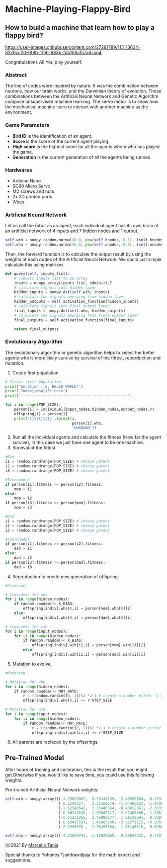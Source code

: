 # Machine-Playing-Flappy-Bird
## How to build a machine that learn how to play a flappy bird?


https://user-images.githubusercontent.com/27281789/115113624-8379cc00-9f8b-11eb-983b-fdb106af57a8.mp4

Congratulations AI! You play yourself.


### Abstract
The line of codes were inspired by nature. It was the combination between neurons, how our brain works, and the Darwinian theory of evolution. Those combinations between the Artificial Neural Network and Genetic Algorithm compose unsupervised machine learning. The servo motor is to show how the mechanical machine learn to interact with another machine as the environment.


### Game Parameters

*  **Bird ID** is the identification of an agent.
*  **Score** is the score of the current agent playing.
*  **High score** is the highest score for all the agents whom who has played the game.
*  **Generation** is the current generation of all the agents being runned.


### Hardwares

*  Arduino Nano
*  SG90 Micro Servo
*  M2 screws and nuts
*  2x 3D printed parts
*  Wires

### Artificial Neural Network
Let us call the robot as an agent, each individual agent has its own brain of an artificial network of 4 inputs and 7 hidden nodes and 1 output.

```python
self.wih = numpy.random.normal(0.0, pow(self.hnodes,-0.5), (self.hnodes, self.inodes))
self.who = numpy.random.normal(0.0, pow(self.onodes,-0.5), (self.onodes, self.hnodes)) 
```

Then, the forward function is to calculate the output result by using the weights of each nodes of the Artificial Neural Network. We could just simple calculate this using matrixes.

```python
def query(self, inputs_list):
    # convert inputs list to 2d array
    inputs = numpy.array(inputs_list, ndmin=2).T
    # calculate signals into hidden layer 
    hidden_inputs = numpy.dot(self.wih, inputs)
    # calculate the signals emerging from hidden layer 
    hidden_outputs = self.activation_function(hidden_inputs)
    # calculate signals into final output layer 
    final_inputs = numpy.dot(self.who, hidden_outputs) 
    # calculate the signals emerging from final output layer
    final_outputs = self.activation_function(final_inputs)

    return final_outputs
```

### Evolutionary Algorithm
The evolutionary algorithm or genetic algorithm helps to select the better agents who is more likely survive by survival of the fittest, reporduction and mutation.

1. Create first population
```python
# Create first population
print('Geration : 0, HELLO WORLD!')
print('Indiv\twho\tFitness')
print('------------------------------------------------')

for i in range(POP_SIZE):
    person[i] = Individual(input_nodes,hidden_nodes,output_nodes,0)
    offspring[i] = person[i]
    print('{}\t{}\t{}'.format(i,
                              person[i].who,
                              'UNKNOWN'))
```
2. Run all the individual agents and calculate the fitness (How far the agent survive), in this case we just have one agent to be one machine.
3. Survival of the fittest
```python
#Mom
i1 = random.randrange(POP_SIZE) # choose parent 
i2 = random.randrange(POP_SIZE) # choose parent 
i3 = random.randrange(POP_SIZE) # choose parent 

#Tournament
if person[i1].fitness >= person[i2].fitness:
    mom = i1
else:
    mom = i2
if person[i3].fitness >= person[mom].fitness:
    mom = i3

#Dad
i1 = random.randrange(POP_SIZE) # choose parent 
i2 = random.randrange(POP_SIZE) # choose parent 
i3 = random.randrange(POP_SIZE) # choose parent 

#Tournament
if person[i1].fitness >= person[i2].fitness:
    dad = i1
else:
    dad = i2
if person[i3].fitness >= person[dad].fitness:
    dad = i3
```
4. Reproduction to create new generation of offspring.
```python
#Crossover

# Crossover for who
for i in range(hidden_nodes):
    if random.random()< X_BIAS:
        offspring[indiv].who[0,i] = person[mom].who[0][i]
    else:
        offspring[indiv].who[0,i] = person[dad].who[0][i]

# Crossover for wih
for i in range(input_nodes):
    for ii in range(hidden_nodes):
        if random.random()< X_BIAS:
            offspring[indiv].wih[ii,i] = person[mom].wih[ii][i]
        else:
            offspring[indiv].wih[ii,i] = person[dad].wih[ii][i]

```
5.  Mutation to evolve.
```python
#Mutation

# Mutation for who
for i in range(hidden_nodes):
    if random.random()< MUT_RATE:
        r = (random.randint(0, 1))%2 *2-1 # create a number either -1 or 1 (sign)
        offspring[indiv].who[0,i] += r*STEP_SIZE

# Mutation for wih
for i in range(input_nodes):
    for ii in range(hidden_nodes):
        if random.random()< MUT_RATE:
            r = (random.randint(0, 1))%2 *2-1 # create a number either -1 or 1 (sign)
            offspring[indiv].wih[ii,i] += r*STEP_SIZE
```
6. All parents are replaced by the offsprings. 


## Pre-Trained Model
After hours of training and calibration, this is the result that you might get.Otherwise if you would like to save time, you could use this following weights.

Pre-trained Artificial Neural Network weights:
```python
self.wih = numpy.array([[-3.29829867,  0.76441159,  2.40556884, -0.27947868],
                        [ 0.3240327,   2.25160679, -1.84486032, -1.9700158 ],
                        [-2.62540542,  2.33445864, -0.46812661, -2.3635345 ],
                        [-0.90241636,  1.99882317, -2.67465566, -1.29619994],
                        [-0.15231266,  2.49082877,  1.08143091,  0.58047555],
                        [ 0.62497593,  1.42985698, -3.91579115, -0.20542114],
                        [ 2.7336978 ,  2.26497664,  1.86146316, -0.69662931]])

self.who = numpy.array([[-4.23668794, -1.10929065,  0.05054322,  0.41018827,  2.70858315, -0.42650511, -1.21117085]])
```

(c)2021
By [Marcello Tania](https://marcellotania.com/)

Special thanks to Yohanes Tjandrawidjaja for the math expert and suggestions.
